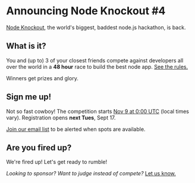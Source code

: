 # Announcing Node Knockout #4

[Node Knockout](http://nodeknockout.com), the world's biggest, baddest node.js
hackathon, is back.

## What is it?

You and (up to) 3 of your closest friends compete against developers all over
the world in a **48 hour** race to build the best node app. [See the
rules.](http://nodeknockout.com/rules)

Winners get prizes and glory.

## Sign me up!

Not so fast cowboy! The competition starts [Nov 9 at 0:00 UTC](http://www.wolframalpha.com/input/?i=November+9%2C+2013+0%3A00+UTC)
(local times vary). Registration opens **next Tues**, Sept 17.

[Join our email list](http://nodeknockout.com/#subscribe) to be alerted when
spots are available.

## Are you fired up?

We're fired up! Let's get ready to rumble!

_Looking to sponsor? Want to judge instead of compete?_
[Let us know.](mailto:all@nodeknockout.com)
